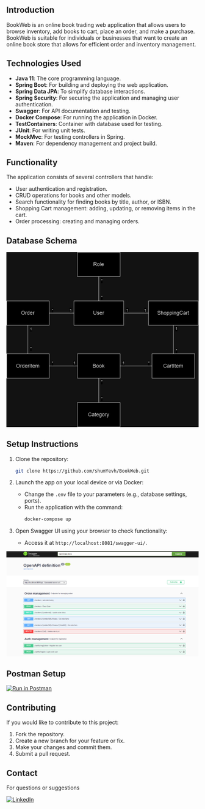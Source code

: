 ## Introduction

BookWeb is an online book trading web application that allows users to browse inventory, add books to cart, place an order, and make a purchase.  
BookWeb is suitable for individuals or businesses that want to create an online book store that allows for efficient order and inventory management.

## Technologies Used

- **Java 11**: The core programming language.
- **Spring Boot**: For building and deploying the web application.
- **Spring Data JPA**: To simplify database interactions.
- **Spring Security**: For securing the application and managing user authentication.
- **Swagger**: For API documentation and testing.
- **Docker Compose**: For running the application in Docker.
- **TestContainers**: Container with database used for testing.
- **JUnit**: For writing unit tests.
- **MockMvc**: For testing controllers in Spring.
- **Maven**: For dependency management and project build.

## Functionality

The application consists of several controllers that handle:

- User authentication and registration.
- CRUD operations for books and other models.
- Search functionality for finding books by title, author, or ISBN.
- Shopping Cart management: adding, updating, or removing items in the cart.
- Order processing: creating and managing orders.

## Database Schema

<p align="center">
  <img src="/DataBase_Schema.png" alt="database_schema"/>
</p>


## Setup Instructions

1. Clone the repository:
    
    ```bash
    git clone https://github.com/shumYevh/BookWeb.git
    ```

2. Launch the app on your local device or via Docker:
   - Change the `.env` file to your parameters (e.g., database settings, ports).
   - Run the application with the command:
     ```bash
     docker-compose up
     ```

3. Open Swagger UI using your browser to check functionality:
   - Access it at `http://localhost:8081/swagger-ui/`.

<p align="center">
  <img src="/Swagger.png" alt="swagger_png"/>
</p>


## Postman Setup

[![Run in Postman](https://run.pstmn.io/button.svg)](https://elements.getpostman.com/redirect?entityId=33969486-26d9ac4d-b809-4df0-a906-8737c653db0e&entityType=collection)

## Contributing

If you would like to contribute to this project:
1. Fork the repository.
2. Create a new branch for your feature or fix.
3. Make your changes and commit them.
4. Submit a pull request.

## Contact

For questions or suggestions

[![LinkedIn](https://img.shields.io/badge/LinkedIn-Profile-blue?logo=linkedin&logoColor=white&style=flat-square)](https://www.linkedin.com/in/yevhen-shumeiko-5a153b26a/)

